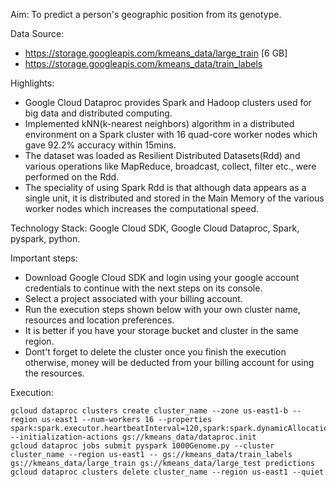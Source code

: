 Aim: To predict a person's geographic position from its genotype.

Data Source:
- https://storage.googleapis.com/kmeans_data/large_train [6 GB]
- https://storage.googleapis.com/kmeans_data/train_labels

Highlights:
- Google Cloud Dataproc provides Spark and Hadoop clusters used for big data and distributed computing.
- Implemented kNN(k-nearest neighbors) algorithm in a distributed environment on a Spark cluster with 16 quad-core worker nodes which gave 92.2% accuracy within 15mins.
- The dataset was loaded as Resilient Distributed Datasets(Rdd) and various operations like MapReduce, broadcast, collect, filter etc., were performed on the Rdd.
- The speciality of using Spark Rdd is that although data appears as a single unit, it is distributed and stored in the Main Memory of the various worker nodes which increases the computational speed.

Technology Stack: Google Cloud SDK, Google Cloud Dataproc, Spark, pyspark, python.

Important steps:

- Download Google Cloud SDK and login using your google account credentials to continue with the next steps on its console.
- Select a project associated with your billing account.
- Run the execution steps shown below with your own cluster name, resources and location preferences.
- It is better if you have your storage bucket and cluster in the same region.
- Dont't forget to delete the cluster once you finish the execution otherwise, money will be deducted from your billing account for using the resources.


Execution:
```linux
gcloud dataproc clusters create cluster_name --zone us-east1-b --region us-east1 --num-workers 16 --properties spark:spark.executor.heartbeatInterval=120,spark:spark.dynamicAllocation.enabled=false --initialization-actions gs://kmeans_data/dataproc.init
gcloud dataproc jobs submit pyspark 1000Genome.py --cluster cluster_name --region us-east1 -- gs://kmeans_data/train_labels gs://kmeans_data/large_train gs://kmeans_data/large_test predictions
gcloud dataproc clusters delete cluster_name --region us-east1 --quiet

```
